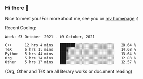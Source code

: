 ### Hi there 👋

Nice to meet you! For more about me, see you on [my homepage](https://jiayipan.me) :)


Recent Coding:
<!--START_SECTION:waka-->
```text
Week: 03 October, 2021 - 09 October, 2021

C++      12 hrs 4 mins   ███████░░░░░░░░░░░░░░░░░░   28.64 % 
TeX      6 hrs 11 mins   ███▓░░░░░░░░░░░░░░░░░░░░░   14.68 % 
Python   5 hrs 44 mins   ███▒░░░░░░░░░░░░░░░░░░░░░   13.64 % 
Org      5 hrs 24 mins   ███▒░░░░░░░░░░░░░░░░░░░░░   12.83 % 
Other    5 hrs 17 mins   ███░░░░░░░░░░░░░░░░░░░░░░   12.57 % 
```
<!--END_SECTION:waka-->
(Org, Other and TeX are all literary works or document reading)
